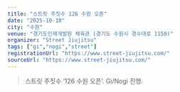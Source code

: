 ```yaml
---
title: "스트릿 주짓수 126 수원 오픈"
date: "2025-10-18"
city: "수원"
venue: "경기도인재개발원 체육관 (경기도 수원시 경수대로 1150)"
organizer: "Street Jiujitsu"
tags: ["gi","nogi","street"]
registrationUrl: "https://www.street-jiujitsu.com/"
sourceUrl: "https://www.street-jiujitsu.com/"
---
```


> 스트릿 주짓수 ‘126 수원 오픈’. Gi/Nogi 진행.
